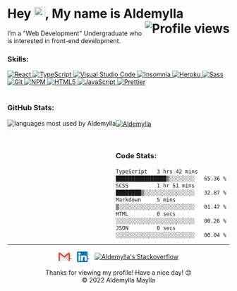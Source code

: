 <h1 align="left">Hey <img src="https://media.giphy.com/media/hvRJCLFzcasrR4ia7z/giphy.gif" width="25px" height="25px">, My name is Aldemylla <img align="right" src="https://komarev.com/ghpvc/?username=aldemylla&color=blue" alt="Profile views" /></h1>

I’m a "Web Development" Undergraduate who is interested in front-end development.

### Skills: 

<a href="https://github.com/Aldemylla/">
  <img alt="React" src="https://img.shields.io/badge/-React-2987a1?style=flat-square&logo=react&logoColor=white"/>
  <img alt="TypeScript" src="https://img.shields.io/badge/-TypeScript-007ACC?style=flat-square&logo=typescript&logoColor=white" />
  <img alt="Visual Studio Code" src="https://img.shields.io/badge/-VSCode-007ACC?style=flat-square&logo=Visual%20Studio%20Code&logoColor=white" />
  <img alt="Insomnia" src="https://img.shields.io/badge/-Insomnia-5849BE?style=flat-square&logo=insomnia&logoColor=white" />
  <img alt="Heroku" src="https://img.shields.io/badge/-Heroku-5415a5?style=flat-square&logo=heroku&logoColor=white" />
  <img alt="Sass" src="https://img.shields.io/badge/-Sass-CC6699?style=flat-square&logo=sass&logoColor=white" />
  <img alt="Git" src="https://img.shields.io/badge/-Git-F05032?style=flat-square&logo=git&logoColor=white" />
  <img alt="NPM" src="https://img.shields.io/badge/-NPM-CB3837?style=flat-square&logo=npm&logoColor=white" />
  <img alt="HTML5" src="https://img.shields.io/badge/-HTML5-E34F26?style=flat-square&logo=html5&logoColor=white" />
  <img alt="JavaScript" src="https://img.shields.io/badge/-JavaScript-e1cb15?style=flat-square&logo=JavaScript&logoColor=gray" />
  <img alt="Prettier" src="https://img.shields.io/badge/-Prettier-e8b23a?style=flat-square&logo=prettier&logoColor=gray" />
</a>
<br/><br/>

### GitHub Stats:
<a href="https://github.com/aldemylla">
<p><img align="left" height="150px" src="https://github-readme-stats.vercel.app/api/top-langs/?username=aldemylla&show_icons=true&theme=dark&langs_count=8&count_private=true&card_heigth=150&layout=compact" alt="languages most used by Aldemylla" /></p>

<p><img align="center" height="150px" src="https://github-readme-stats.vercel.app/api?username=aldemylla&show_icons=true&locale=en&theme=dark&langs_count=8&count_private=true&card_heigth=150&" alt="Aldemylla" /></p>
</a>
<br/>

### Code Stats:
<!--START_SECTION:waka-->

```text
TypeScript   3 hrs 42 mins   ████████████████▒░░░░░░░░   65.36 %
SCSS         1 hr 51 mins    ████████▒░░░░░░░░░░░░░░░░   32.87 %
Markdown     5 mins          ▒░░░░░░░░░░░░░░░░░░░░░░░░   01.47 %
HTML         0 secs          ░░░░░░░░░░░░░░░░░░░░░░░░░   00.26 %
JSON         0 secs          ░░░░░░░░░░░░░░░░░░░░░░░░░   00.04 %
```

<!--END_SECTION:waka-->

---
<p align="center">
  <a href="mailto:aldemylla@gmail.com" >
    <img align="center" alt="Aldemylla's mail" width="26px" src="https://github.com/SatYu26/SatYu26/blob/master/Assets/Gmail.svg" />
  </a> &nbsp;&nbsp;
  
  <a href="https://www.linkedin.com/in/aldemylla/" target="_blank">
    <img align="center" alt="Aldemylla's Linkedin" width="24px" src="https://github.com/SatYu26/SatYu26/blob/master/Assets/Linkedin.svg" />
  </a> &nbsp;&nbsp;

  <a href="https://stackoverflow.com/users/16495476/aldemylla" target="_blank">
    <img align="center" alt="Aldemylla's Stackoverflow" width="28px" src="https://upload.wikimedia.org/wikipedia/commons/thumb/e/ef/Stack_Overflow_icon.svg/1200px-Stack_Overflow_icon.svg.png" />
  </a>
<p> 

<div align="center">
  Thanks for viewing my profile! Have a nice day! 😊 <br/>
  &copy; 2022 Aldemylla Maylla
</div>
<!--
**Aldemylla/aldemylla** is a ✨ _special_ ✨ repository because its `README.md` (this file) appears on your GitHub profile.

Here are some ideas to get you started:

- 🔭 I’m currently working on ...
- 🌱 I’m currently learning ...
- 👯 I’m looking to collaborate on ...
- 🤔 I’m looking for help with ...
- 💬 Ask me about ...
- 📫 How to reach me: ...
- 😄 Pronouns: ...
- ⚡ Fun fact: ...
-->
